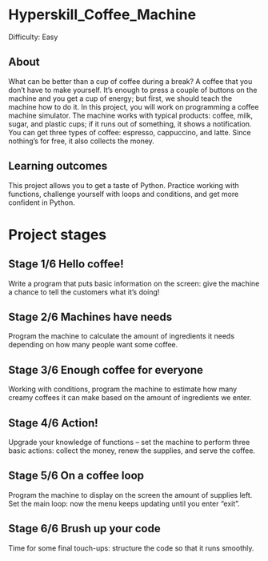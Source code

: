 # Hyperskill_Coffee_Machine
Difficulty: Easy

## About
What can be better than a cup of coffee during a break? A coffee that you don’t have to make yourself. It’s enough to press a couple of buttons on the machine and you get a cup of energy; but first, we should teach the machine how to do it. In this project, you will work on programming a coffee machine simulator. The machine works with typical products: coffee, milk, sugar, and plastic cups; if it runs out of something, it shows a notification. You can get three types of coffee: espresso, cappuccino, and latte. Since nothing’s for free, it also collects the money.
## Learning outcomes
This project allows you to get a taste of Python. Practice working with functions, challenge yourself with loops and conditions, and get more confident in Python.

# Project stages
## Stage 1/6 Hello coffee!
Write a program that puts basic information on the screen: give the machine a chance to tell the customers what it’s doing!
## Stage 2/6 Machines have needs
Program the machine to calculate the amount of ingredients it needs depending on how many people want some coffee.
## Stage 3/6 Enough coffee for everyone
Working with conditions, program the machine to estimate how many creamy coffees it can make based on the amount of ingredients we enter.
## Stage 4/6 Action!
Upgrade your knowledge of functions – set the machine to perform three basic actions: collect the money, renew the supplies, and serve the coffee.
## Stage 5/6 On a coffee loop
Program the machine to display on the screen the amount of supplies left. Set the main loop: now the menu keeps updating until you enter “exit”.
## Stage 6/6 Brush up your code
Time for some final touch-ups: structure the code so that it runs smoothly.
